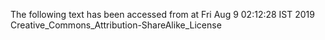 The following text has been accessed from at Fri Aug 9 02:12:28 IST 2019
Creative_Commons_Attribution-ShareAlike_License
